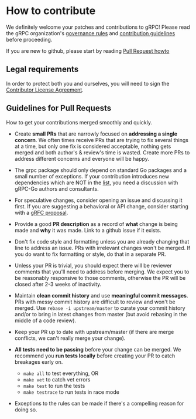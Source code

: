 # How to contribute

We definitely welcome your patches and contributions to gRPC! Please read the
gRPC organization's
[governance rules](https://github.com/grpc/grpc-community/blob/master/governance.md)
and
[contribution guidelines](https://github.com/grpc/grpc-community/blob/master/CONTRIBUTING.md)
before proceeding.

If you are new to github, please start by reading
[Pull Request howto](https://help.github.com/articles/about-pull-requests/)

## Legal requirements

In order to protect both you and ourselves, you will need to sign the
[Contributor License Agreement](https://identity.linuxfoundation.org/projects/cncf).

## Guidelines for Pull Requests

How to get your contributions merged smoothly and quickly.

*   Create **small PRs** that are narrowly focused on **addressing a single
    concern**. We often times receive PRs that are trying to fix several things at
    a time, but only one fix is considered acceptable, nothing gets merged and
    both author's & review's time is wasted. Create more PRs to address different
    concerns and everyone will be happy.

*   The grpc package should only depend on standard Go packages and a small number
    of exceptions. If your contribution introduces new dependencies which are NOT
    in the [list](https://godoc.org/google.golang.org/grpc?imports), you need a
    discussion with gRPC-Go authors and consultants.

*   For speculative changes, consider opening an issue and discussing it first. If
    you are suggesting a behavioral or API change, consider starting with a
    [gRFC proposal](https://github.com/grpc/proposal).

*   Provide a good **PR description** as a record of **what** change is being made
    and **why** it was made. Link to a github issue if it exists.

*   Don't fix code style and formatting unless you are already changing that line
    to address an issue. PRs with irrelevant changes won't be merged. If you do
    want to fix formatting or style, do that in a separate PR.

*   Unless your PR is trivial, you should expect there will be reviewer comments
    that you'll need to address before merging. We expect you to be reasonably
    responsive to those comments, otherwise the PR will be closed after 2-3 weeks
    of inactivity.

*   Maintain **clean commit history** and use **meaningful commit messages**. PRs
    with messy commit history are difficult to review and won't be merged. Use
    `rebase -i upstream/master` to curate your commit history and/or to bring in
    latest changes from master (but avoid rebasing in the middle of a code
    review).

*   Keep your PR up to date with upstream/master (if there are merge conflicts, we
    can't really merge your change).

*   **All tests need to be passing** before your change can be merged. We
    recommend you **run tests locally** before creating your PR to catch breakages
    early on.

    *   `make all` to test everything, OR
    *   `make vet` to catch vet errors
    *   `make test` to run the tests
    *   `make testrace` to run tests in race mode

*   Exceptions to the rules can be made if there's a compelling reason for doing
    so.
